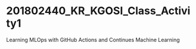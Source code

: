 # 201802440_KR_KGOSI_Class_Activity1
Learning MLOps with GitHub Actions and Continues Machine Learning

